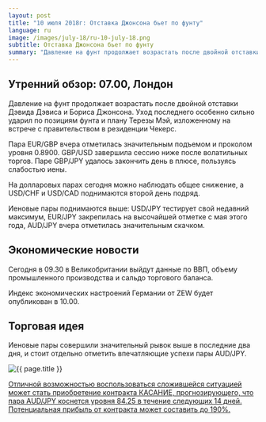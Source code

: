 ```yaml
---
layout: post
title: "10 июля 2018г: Отставка Джонсона бьет по фунту"
language: ru
image: /images/july-18/ru-10-july-18.png
subtitle: Отставка Джонсона бьет по фунту
summary: "Давление на фунт продолжает возрастать после двойной отставки Дэвида Дэвиса и Бориса Джонсона. Уход последнего особенно сильно ударил по позициям фунта и плану Терезы Мэй, изложенному на встрече с правительством в резиденции Чекерс"
---
```

## Утренний обзор: 07.00, Лондон
 
Давление на фунт продолжает возрастать после двойной отставки Дэвида Дэвиса и Бориса Джонсона. Уход последнего особенно сильно ударил по позициям фунта и плану Терезы Мэй, изложенному на встрече с правительством в резиденции Чекерс.

Пара EUR/GBP вчера отметилась значительным подъемом и проколом уровня 0.8900. GBP/USD завершила сессию ниже после волатильных торгов. Паре GBP/JPY удалось закончить день в плюсе, пользуясь слабостью иены.

На долларовых парах сегодня можно наблюдать общее снижение, а USD/CHF и USD/CAD поднимаются второй день подряд.

Иеновые пары поднимаются выше: USD/JPY тестирует свой недавний максимум, EUR/JPY закрепилась на высочайшей отметке с мая этого года, AUD/JPY вчера отметилась значительным скачком.
 
## Экономические новости
 
Сегодня в 09.30 в Великобритании выйдут данные по ВВП, объему промышленного производства и сальдо торгового баланса.

Индекс экономических настроений Германии от ZEW будет опубликован в 10.00.
 
## Торговая идея
 
Иеновые пары совершили значительный рывок выше в последние два дня, и стоит отдельно отметить впечатляющие успехи пары AUD/JPY.

<img src="{{ site.url }}/images/july-18/ru-10-july-18.png" alt="{{ page.title }}"  title="{{ page.title }}">

<a href="%LINK%%?currency=USD&market=forex&underlying=frxAUDJPY&formname=touchnotouch&duration_amount=14&duration_units=d&amount=10&amount_type=stake&expiry_type=duration&barrier=84.25" target="_blank">Отличной возможностью воспользоваться сложившейся ситуацией может стать приобретение контракта КАСАНИЕ, прогнозирующего, что пара AUD/JPY коснется уровня 84.25 в течение следующих 14 дней. Потенциальная прибыль от контракта может составить до 190%.</a>
